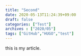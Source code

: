 ```yaml
---
title: "Second"
date: 2020-05-13T11:24:39+09:00
draft: false
categories: ["Test"]
archives : ["2020/05"]
tags: ["GitHub","HUGO","test"]
---
```



this is my article.
